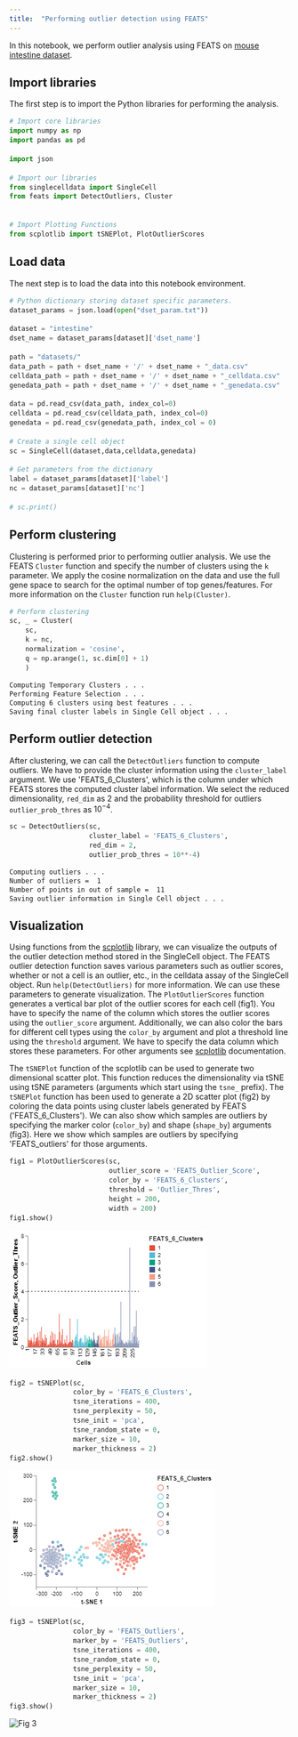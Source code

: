 ```yaml
---
title:  "Performing outlier detection using FEATS"
---
```


In this notebook, we perform outlier analysis using FEATS on [mouse intestine dataset](https://www.nature.com/articles/nature07935).

## Import libraries

The first step is to import the Python libraries for performing the analysis.

```python
# Import core libraries
import numpy as np
import pandas as pd

import json

# Import our libraries
from singlecelldata import SingleCell
from feats import DetectOutliers, Cluster


# Import Plotting Functions
from scplotlib import tSNEPlot, PlotOutlierScores
```

## Load data

The next step is to load the data into this notebook environment.

```python
# Python dictionary storing dataset specific parameters.
dataset_params = json.load(open("dset_param.txt"))

dataset = "intestine"
dset_name = dataset_params[dataset]['dset_name']

path = "datasets/"
data_path = path + dset_name + '/' + dset_name + "_data.csv"
celldata_path = path + dset_name + '/' + dset_name + "_celldata.csv"
genedata_path = path + dset_name + '/' + dset_name + "_genedata.csv"

data = pd.read_csv(data_path, index_col=0)
celldata = pd.read_csv(celldata_path, index_col=0)
genedata = pd.read_csv(genedata_path, index_col = 0)

# Create a single cell object
sc = SingleCell(dataset,data,celldata,genedata)

# Get parameters from the dictionary
label = dataset_params[dataset]['label']
nc = dataset_params[dataset]['nc']

# sc.print()
```

## Perform clustering

Clustering is performed prior to performing outlier analysis. We use the FEATS `Cluster` function and specify the number of clusters using the `k` parameter. We apply the cosine normalization on the data and use the full gene space to search for the optimal number of top genes/features. For more information on the `Cluster` function run `help(Cluster)`.

```python
# Perform clustering
sc, _ = Cluster(
    sc,
    k = nc,
    normalization = 'cosine',
    q = np.arange(1, sc.dim[0] + 1)
    )
```

    Computing Temporary Clusters . . .
    Performing Feature Selection . . .
    Computing 6 clusters using best features . . .
    Saving final cluster labels in Single Cell object . . .
    

## Perform outlier detection

After clustering, we can call the `DetectOutliers` function to compute outliers. We have to provide the cluster information using the `cluster_label` argument. We use 'FEATS_6_Clusters', which is the column under which FEATS stores the computed cluster label information. We select the reduced dimensionality, `red_dim` as 2 and the probability threshold for outliers `outlier_prob_thres` as $10^{-4}$.

```python
sc = DetectOutliers(sc,
                    cluster_label = 'FEATS_6_Clusters',
                    red_dim = 2,
                    outlier_prob_thres = 10**-4)
```

    Computing outliers . . .
    Number of outliers =  1
    Number of points in out of sample =  11
    Saving outlier information in Single Cell object . . .
    

## Visualization

Using functions from the [scplotlib](https://github.com/edwinv87/scplotlib) library, we can visualize the outputs of the outlier detection method stored in the SingleCell object. The FEATS outlier detection function saves various parameters such as outlier scores, whether or not a cell is an outlier, etc., in the celldata assay of the SingleCell object. Run `help(DetectOutliers)` for more information. We can use these parameters to generate visualization. The `PlotOutlierScores` function generates a vertical bar plot of the outlier scores for each cell (fig1). You have to specify the name of the column which stores the outlier scores using the `outlier_score` argument. Additionally, we can also color the bars for different cell types using the `color_by` argument and plot a threshold line using the `threshold` argument. We have to specify the data column which stores these parameters. For other arguments see [scplotlib](https://github.com/edwinv87/scplotlib) documentation.

The `tSNEPlot` function of the scplotlib can be used to generate two dimensional scatter plot. This function reduces the dimensionality via tSNE using tSNE parameters (arguments which start using the `tsne_` prefix). The `tSNEPlot` function has been used to generate a 2D scatter plot (fig2) by coloring the data points using cluster labels generated by FEATS ('FEATS_6_Clusters'). We can also show which samples are outliers by specifying the marker color (`color_by`) and shape (`shape_by`) arguments (fig3). Here we show which samples are outliers by specifying 'FEATS_outliers' for those arguments.

```python
fig1 = PlotOutlierScores(sc,
                         outlier_score = 'FEATS_Outlier_Score',
                         color_by = 'FEATS_6_Clusters',
                         threshold = 'Outlier_Thres',
                         height = 200,
                         width = 200)
fig1.show()
```

![Fig 1](/assets/images/outfig1.png)

```python
fig2 = tSNEPlot(sc,
                color_by = 'FEATS_6_Clusters',
                tsne_iterations = 400,
                tsne_perplexity = 50,
                tsne_init = 'pca',
                tsne_random_state = 0,
                marker_size = 10,
                marker_thickness = 2)
fig2.show()
```

![Fig 2](/assets/images/outfig2.png)

```python
fig3 = tSNEPlot(sc,
                color_by = 'FEATS_Outliers',
                marker_by = 'FEATS_Outliers',
                tsne_iterations = 400,
                tsne_random_state = 0,
                tsne_perplexity = 50,
                tsne_init = 'pca',
                marker_size = 10,
                marker_thickness = 2)
fig3.show()
```

![Fig 3](outfig3.png)
